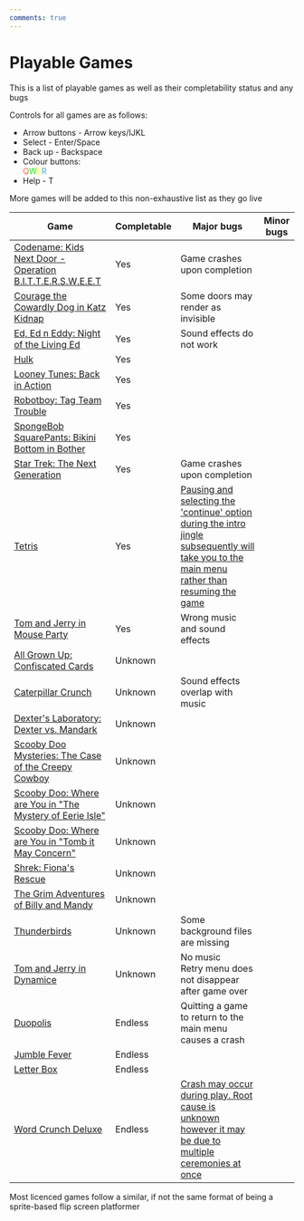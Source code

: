 ```yaml
---
comments: true
---
```


# Playable Games

This is a list of playable games as well as their completability status and any bugs  

Controls for all games are as follows:

- Arrow buttons - Arrow keys/IJKL
- Select - Enter/Space
- Back up - Backspace
- Colour buttons:
    <div style="display: table;">
        <p style="display: table-cell; color: tomato">Q</p>
        <p style="display: table-cell; color: lime">W</p>
        <p style="display: table-cell; color: yellow">E</p>
        <p style="display: table-cell; color: #41A4FF">R</p>
    </div>
- Help - T

More games will be added to this non-exhaustive list as they go live

|Game|Completable|Major bugs|Minor bugs|
|----|-----------|----------|----------|
[Codename: Kids Next Door - Operation B.I.T.T.E.R.S.W.E.E.T](/games/knd-bittersweet)|Yes|Game crashes upon completion|
[Courage the Cowardly Dog in Katz Kidnap](/games/courage-katz-kidnap)|Yes|Some doors may render as invisible|
[Ed, Ed n Eddy: Night of the Living Ed](/games/eee-night-of-living-ed)|Yes|Sound effects do not work|
[Hulk](/games/hulk)|Yes|
[Looney Tunes: Back in Action](/games/lt-bia)|Yes|
[Robotboy: Tag Team Trouble](/games/robotboy-ttt)|Yes|
[SpongeBob SquarePants: Bikini Bottom in Bother](/games/spongebob-bbb)|Yes|
[Star Trek: The Next Generation](/games/star-trek-tng)|Yes|Game crashes upon completion|
[Tetris](/games/tetris)|Yes|[Pausing and selecting the 'continue' option during the intro jingle subsequently will take you to the main menu rather than resuming the game](/assets/video/tetris-bug.webm)
[Tom and Jerry in Mouse Party](/games/tj-mouse-party)|Yes|Wrong music and sound effects
[All Grown Up: Confiscated Cards](/games/all-grown-up)|Unknown|
[Caterpillar Crunch](/games/caterpillar)|Unknown|Sound effects overlap with music|
[Dexter's Laboratory: Dexter vs. Mandark](/games/dexter-vs-mandark)|Unknown|
[Scooby Doo Mysteries: The Case of the Creepy Cowboy](/games/scooby-creepy-cowboy)|Unknown|
[Scooby Doo: Where are You in "The Mystery of Eerie Isle"](/games/scooby-eerie-isle)|Unknown|
[Scooby Doo: Where are You in "Tomb it May Concern"](/games/scooby-tomb)|Unknown|
[Shrek: Fiona's Rescue](/games/shrek-fiona-rescue)|Unknown|
[The Grim Adventures of Billy and Mandy](/games/billy-mandy)|Unknown|
[Thunderbirds](/games/thunderbirds)|Unknown|Some background files are missing|
[Tom and Jerry in Dynamice](/games/tj-dynamice)|Unknown|No music<br>Retry menu does not disappear after game over
[Duopolis](/games/duopolis)|Endless|Quitting a game to return to the main menu causes a crash|
[Jumble Fever](/games/jumble-fever)|Endless|
[Letter Box](/games/letterbox)|Endless|
[Word Crunch Deluxe](/games/word-crunch-dx)|Endless|[Crash may occur during play. Root cause is unknown however it may be due to multiple ceremonies at once](/assets/img/word-crunch-dx-crash.png)

Most licenced games follow a similar, if not the same format of being a sprite-based flip screen platformer